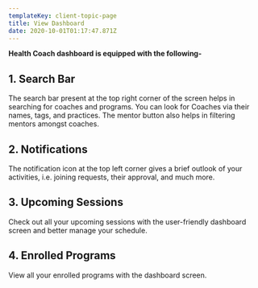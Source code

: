 ```yaml
---
templateKey: client-topic-page
title: View Dashboard
date: 2020-10-01T01:17:47.871Z
---
```

**Health Coach dashboard is equipped with the following-**

## 1. Search Bar

The search bar present at the top right corner of the screen helps in searching for    coaches and programs. You can look for Coaches via their names, tags, and practices. The mentor button also helps in filtering mentors amongst coaches. 

## 2. Notifications

The notification icon at the top left corner gives a brief outlook of your activities, i.e. joining requests, their approval, and much more. 

## 3. Upcoming Sessions

Check out all your upcoming sessions with the user-friendly dashboard screen and better manage your schedule. 

## 4. Enrolled Programs

View all your enrolled programs with the dashboard screen.
